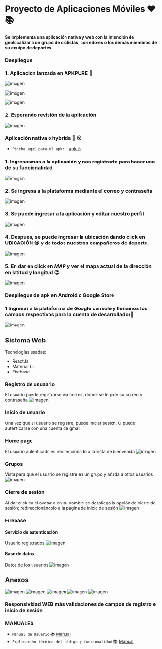 # Proyecto de Aplicaciones Móviles :heart: :books:
#### Se implementa una aplicación nativa y web con la intención de geolocalizar a un grupo de ciclistas, corredores o los demás miembros de su equipo de deportes.
### Despliegue
### 1. Aplicacion lanzada  en APKPURE :rocket:

![imagen](https://user-images.githubusercontent.com/65979995/188802804-51dd0797-2a5e-4b22-8e21-3e059ae153ff.png)

![imagen](https://user-images.githubusercontent.com/65979995/188802885-b2ac0985-5c61-4b19-8bcf-bd02c6628c4f.png)


![imagen](https://user-images.githubusercontent.com/65979995/188802921-1e0d4aea-810f-4267-82e3-daaf45a1b3bb.png)


### 2. Esperando revisión de la aplicación 


![imagen](https://user-images.githubusercontent.com/65979995/188803089-0b1286c5-38e4-4914-a971-ab276dc0f68b.png)


### Aplicación nativa o hybrida :racehorse: :kissing_closed_eyes:
- `Pincha aquí para el apk: `: [apk :fire:](https://github.com/JosueEPN/ProyectFinal/blob/main/Apk/Ciclistas%20Unidos.apk)

### 1. Ingresasmos a la aplicación y nos registrarte para hacer uso de su funcionalidad 
![imagen](/imgs/register.jpeg)
### 2. Se ingresa a la plataforma mediante el correo y contraseña 
![imagen](/imgs/login.jpeg)

### 3. Se puede ingresar a la aplicación y editar nuestro perfil 
![imagen](/imgs/profile.jpeg)

### 4. Despues, se puede ingresar la ubicación dando click en UBICACIÓN :relieved: y de todos nuestros compañeros de deporte.
![imagen](/imgs/location.jpeg)

### 5. En dar en click en *MAP* y ver el mapa actual de la dirección en latitud y longitud :wink:
![imagen](/imgs/currentLocation.jpeg)

### Despliegue de apk en Android o Google Store
### 1 Ingresar a la plataforma de Google console y  llenamos los campos respectivos para la cuenta de desarrollador:iphone:
![imagen](/imgs/playstore.jpeg)


## Sistema Web

Tecnologías usadas:
- ReactJs
- Material Ui
- Firebase
### Registro de usuaario
El usuario puede registrarse vía correo, dónde se le pide su correo y contraseña
![imagen](/imgs/web-signup.jpeg)

### Inicio de usuario
Una vez que el usuario se registre, puede iniciar sesión. O puede autenticarse con una cuenta de gmail.

### Home page 
El usuario autenticado es redireccionado a la vista de bienvenida 
![imagen](/imgs/web-home.jpeg)

### Grupos
Vista para que el usuario se registre en un grupo y añada a otros usuarios
![imagen](/imgs/web-group.jpeg)

### Cierre de sesión
Al dar click en el avatar o en su nombre se despliega la opción de cierre de sesión; redireccionándolo a la página de inicio de sesión
![imagen](/imgs/web-logout.jpeg)

### Firebase
#### Servicio de autenticación
Usuario registrados
![imagen](/imgs/firebase-auth.jpeg)

#### Base de datos
Datos de los usuarios
![imagen](/imgs/web-db.jpeg)

## Anexos

![imagen](/imgs/web-responsibidad-validaciones1.jpeg)
![imagen](/imgs/web-responsibidad-validaciones2.jpeg)
![imagen](/imgs/web-responsibidad-validaciones3.jpeg)
![imagen](/imgs/web-responsibidad-validaciones4.jpeg)
![imagen](/imgs/web-responsibidad-validaciones5.jpeg)


### Responsividad WEB más validaciones de campos de registro e inicio de sesión
### MANUALES
- `Manual de Usuario` :books:
[Manual](https://youtu.be/jRr-0DQaORw)
- `Explicación técnica del código y funcionalidad` :books: 
[Manual](https://youtu.be/TOcCLWyfnJ4)


<!-- [![LoopBack](https://github.com/loopbackio/loopback-next/raw/master/docs/site/imgs/branding/Powered-by-LoopBack-Badge-(blue)-@2x.png)](http://loopback.io/) -->
